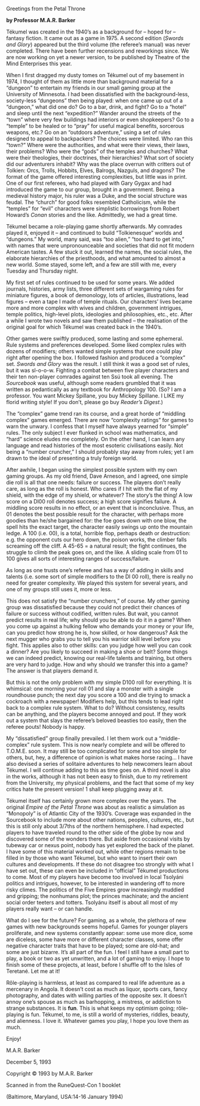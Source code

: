 Greetings from the Petal Throne

**by Professor M.A.R. Barker**

Tékumel was created in the 1940’s as a background for – hoped for – fantasy fiction. It came out as a game in 1975. A second edition (_Swords and Glory_) appeared but the third volume (the referee’s manual) was never completed. There have been further recensions and reworkings since. We are now working on yet a newer version, to be published by Theatre of the Mind Enterprises this year.

When I first dragged my dusty tomes on Tékumel out of my basement in 1974, I thought of them as little more than background material for a “dungeon” to entertain my friends in our small gaming group at the University of Minnesota. I had been dissatisfied with the background-less, society-less “dungeons” then being played: when one came up out of a “dungeon,” what did one do? Go to a bar, drink, and fight? Go to a “hotel” and sleep until the next “expedition?” Wander around the streets of the “town” where very few buildings had interiors or even shopkeepers? Go to a “temple” to be healed or to “pray” for useful magical benefits, sorcerous weapons, etc.? Go on an “outdoors adventure,” using a set of rules designed to appeal to backpackers? The choices were limited. Who ran this “town?” Where were the authorities, and what were their views, their laws, their problems? Who were the “gods” of the temples and churches? What were their theologies, their doctrines, their hierarchies? What sort of society did our adventurers inhabit? Why was the place overrun with critters out of Tolkien: Orcs, Trolls, Hobbits, Elves, Balrogs, Nazguls, and dragons? The format of the game offered interesting complexities, but little was in print. One of our first referees, who had played with Gary Gygax and had introduced the game to our group, brought in a government. Being a medieval history major, his ruler was a Duke, and the social structure was feudal. The “church” for good folks resembled Catholicism, while the “temples” for “evil” characters were simplistic borrowings from Robert Howard’s _Conan_ stories and the like. Admittedly, we had a great time.

Tékumel became a role-playing game shortly afterwards. My comrades played it, enjoyed it – and continued to build “Tolkienesque” worlds and “dungeons.” My world, many said, was “too alien,” “too hard to get into,” with names that were unpronounceable and societies that did not fit modern American tastes. A few stuck it out, learned the names, the social rules, the elaborate hierarchies of the priesthoods, and what amounted to almost a new world. Some stayed, some left, and a few are still with me, every Tuesday and Thursday night.

My first set of rules continued to be used for some years. We added journals, histories, army lists, three different sets of wargaming rules for miniature figures, a book of demonology, lots of articles, illustrations, lead figures – even a tape I made of temple rituals. Our characters’ lives became more and more complex with wives and children, government intrigues, temple politics, high-level plots, ideologies and philosophies, etc., etc. After a while I wrote two novels and saw them published – the realisation of the original goal for which Tékumel was created back in the 1940’s.

Other games were swiftly produced, some lasting and some ephemeral. Rule systems and preferences developed. Some liked complex rules with dozens of modifiers; others wanted simple systems that one could play right after opening the box. I followed fashion and produced a “complex” set. _Swords and Glory_ was the result. I still think it was a good set of rules, but it was sl-o-o-w. Fighting a combat between five player characters and their ten non-player comrades against ten Ssú took all evening. The _Sourcebook_ was useful, although some readers grumbled that it was written as pedantically as any textbook for Anthropology 100. (So? I am a professor. You want Mickey Spillane, you buy Mickey Spillane. I LIKE my florid writing style! If you don’t, please go buy _Reader’s Digest_.)

The “complex” game trend ran its course, and a great horde of “middling complex” games emerged. There are now “complexity ratings” for games to warn the unwary. I confess that I myself have always yearned for “simple” rules. The only subject I ever flunked in school was mathematics, and “hard” science eludes me completely. On the other hand, I can learn any language and read histories of the most esoteric civilisations easily. Not being a “number cruncher,” I should probably stay away from rules; yet I am drawn to the ideal of presenting a truly foreign world.

After awhile, I began using the simplest possible system with my own gaming groups. As my old friend, Dave Arneson, and I agreed, one simple die roll is all that one needs: failure or success. The players don’t really care, as long as the roll is honest. Who cares if I hit with the flat of my shield, with the edge of my shield, or whatever? The story’s the thing! A low score on a Dl00 roll denotes success; a high score signifies failure. A middling score results in no effect, or an event that is inconclusive. Thus, an 01 denotes the best possible result for the character, with perhaps more goodies than he/she bargained for: the foe goes down with one blow, the spell hits the exact target, the character easily swings up onto the mountain ledge. A 100 (i.e. 00), is a total, horrible flop, perhaps death or destruction: e.g. the opponent cuts our hero down, the poison works, the climber falls screaming off the cliff. A 45-65 = a natural result; the fight continues, the struggle to climb the peak goes on, and the like. A sliding scale from 01 to 100 gives all sorts of interesting ranges of success/failure.

As long as one trusts one’s referee and has a way of adding in skills and talents (i.e. some sort of simple modifiers to the Dl 00 roll), there is really no need for greater complexity. We played this system for several years, and one of my groups still uses it, more or less.

This does not satisfy the “number crunchers,” of course. My other gaming group was dissatisfied because they could not predict their chances of failure or success without codified, written rules. But wait, you cannot predict results in real life; why should you be able to do it in a game? When you come up against a hulking fellow who demands your money or your life, can you predict how strong he is, how skilled, or how dangerous? Ask the next mugger who grabs you to tell you his warrior skill level before you fight. This applies also to other skills: can you judge how well you can cook a dinner? Are you likely to succeed in making a shoe or belt? Some things we can indeed predict, knowing our real-life talents and training, but others are very hard to judge. How and why should we transfer this into a game? The answer is that players demand it.

But this is not the only problem with my simple D100 roll for everything. It is whimsical: one morning your roll 01 and slay a monster with a single roundhouse punch; the next day you score a 100 and die trying to smack a cockroach with a newspaper! Modifiers help, but this tends to lead right back to a complex rule system. What to do? Without consistency, results can be anything, and the players become annoyed and pout. If they work out a system that slays the referee’s beloved beasties too easily, then the referee pouts! Nobody is happy.

My “dissatisfied” group finally prevailed. I let them work out a “middle-complex” rule system. This is now nearly complete and will be offered to T.O.M.E. soon. It may still be too complicated for some and too simple for others, but, hey, a difference of opinion is what makes horse racing... I have also devised a series of solitaire adventures to help newcomers learn about Tékumel. I will continue adding to this as time goes on. A third novel is also in the works, although it has not been easy to finish, due to my retirement from the University, my physical problems, and the fact that some of my key critics hate the present version! 1 shall keep plugging away at it.

Tékumel itself has certainly grown more complex over the years. The original _Empire of the Petal Throne_ was about as realistic a simulation as “Monopoly” is of Atlantic City of the 1930’s. Coverage was expanded in the Sourcebook to include more about other nations, peoples, cultures, etc., but this is still only about 3/7ths of the northern hemisphere. I had expected players to have traveled round to the other side of the globe by now and discovered some of the wonders there. But aside from occasional visits by tubeway car or nexus point, nobody has yet explored the back of the planet. I have some of this material worked out, while other regions remain to be filled in by those who want Tékumel, but who want to insert their own cultures and developments. If these do not disagree too strongly with what I have set out, these can even be included in “official” Tékumel productions to come. Most of my players have become too involved in local Tsolyáni politics and intrigues, however, to be interested in wandering off to more risky climes. The politics of the Five Empires grow increasingly muddied and gripping; the nonhumans plot; the princes machinate; and the ancient social order teeters and totters. Tsolyánu itself is about all most of my players really want – or can handle.

What do I see for the future? For gaming, as a whole, the plethora of new games with new backgrounds seems hopeful. Games for younger players proliferate, and new systems constantly appear: some use more dice, some are diceless, some have more or different character classes, some offer negative character traits that have to be played; some are old-hat; and some are just bizarre. It’s all part of the fun. I feel I still have a small part to play, a book or two as yet unwritten, and a lot of gaming to enjoy. I hope to finish some of these projects, at least, before I shuffle off to the Isles of Teretané. Let me at it!

Rôle-playing is harmless, at least as compared to real life adventure as a mercenary in Angola. It doesn’t cost as much as liquor, sports cars, fancy photography, and dates with willing parties of the opposite sex. It doesn’t annoy one’s spouse as much as barhopping, a mistress, or addiction to strange substances. It is **fun**. This is what keeps my optimism going; rôle-playing is fun. Tékumel, to me, is still a world of mysteries, riddles, beauty, and alienness. I love it. Whatever games you play, I hope you love them as much.

Enjoy!

M.A.R. Barker

December 5, 1993

Copyright © 1993 by M.A.R. Barker

Scanned in from the RuneQuest-Con 1 booklet

(Baltimore, Maryland, USA:14-16 January 1994)